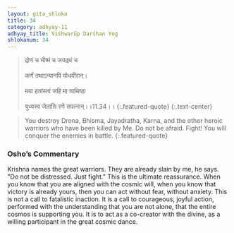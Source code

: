 ```yaml
---
layout: gita_shloka
title: 34
category: adhyay-11
adhyay_title: Viśhwarūp Darśhan Yog
shlokanum: 34
---
```


> द्रोणं च भीष्मं च जयद्रथं च<br><br>कर्णं तथाऽन्यानपि योधवीरान्।<br><br>मया हतांस्त्वं जहि मा व्यथिष्ठा<br><br>युध्यस्व जेतासि रणे सपत्नान्।।11.34।।
{:.featured-quote}
{:.text-center}

> You destroy Drona, Bhisma, Jayadratha, Karna, and the other heroic warriors who have been killed by Me. Do not be afraid. Fight! You will conquer the enemies in battle.
{:.featured-quote}

### Osho’s Commentary
Krishna names the great warriors. They are already slain by me, he says. "Do not be distressed. Just fight."
This is the ultimate reassurance. When you know that you are aligned with the cosmic will, when you know that victory is already yours, then you can act without fear, without anxiety.
This is not a call to fatalistic inaction. It is a call to courageous, joyful action, performed with the understanding that you are not alone, that the entire cosmos is supporting you. It is to act as a co-creator with the divine, as a willing participant in the great cosmic dance.

